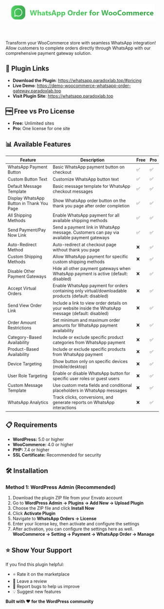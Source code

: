 <br><br>
<p align="center">
  <img src="/img/whatsapp-order-for-woocommerce.png" alt="WhatsApp Order for WooCommerce" />
</p>
<br><br>

Transform your WooCommerce store with seamless WhatsApp integration! Allow customers to complete orders directly through WhatsApp with our comprehensive payment gateway solution.

## 🔗 Plugin Links

- **Download the Plugin**: https://whatsapp.paradoxlab.top/#pricing
- **Live Demo**: https://demo-woocommerce-whatsapp-order-gateway.paradoxlab.top
- **Visit Plugin Site**: https://whatsapp.paradoxlab.top

## 🆓 Free vs Pro License

- **Free:** Unlimited sites
- **Pro:** One license for one site

## 📊 Available Features

| Feature | Description | Free | Pro |
|---------|-------------|------|-----|
| WhatsApp Payment Button | Basic WhatsApp payment button on checkout | ✅ | ✅ |
| Custom Button Text | Customize WhatsApp button text | ✅ | ✅ |
| Default Message Template | Basic message template for WhatsApp checkout messages | ✅ | ✅ |
| Display WhatsApp Button in Thank You Page | Show WhatsApp order button on the thank you page after order completion | ✅ | ✅ |
| All Shipping Methods | Enable WhatsApp payment for all available shipping methods | ✅ | ✅ |
| Send Payment/Pay Now Link | Send a payment link in WhatsApp message. Customers can pay via available payment gateways | ✅ | ✅ |
| Auto-Redirect Method | Auto-redirect at checkout page without thank you page | ❌ | ✅ |
| Custom Shipping Methods | Allow WhatsApp payment for specific custom shipping methods | ❌ | ✅ |
| Disable Other Payment Gateways | Hide all other payment gateways when WhatsApp payment is active (default: disabled) | ❌ | ✅ |
| Accept Virtual Orders | Enable WhatsApp payment for orders containing only virtual/downloadable products (default: disabled) | ❌ | ✅ |
| Send View Order Link | Include a link to view order details on your website inside the WhatsApp message (default: disabled) | ❌ | ✅ |
| Order Amount Restrictions | Set minimum and maximum order amounts for WhatsApp payment availability | ❌ | ✅ |
| Category-Based Availability | Include or exclude specific product categories from WhatsApp payment | ❌ | ✅ |
| Product-Based Availability | Include or exclude specific products from WhatsApp payment | ❌ | ✅ |
| Device Targeting | Show button only on specific devices (mobile/desktop) | ❌ | ✅ |
| User Role Targeting | Enable or disable WhatsApp button for specific user roles or guest users | ❌ | ✅ |
| Custom Message Template | Use custom meta fields and conditional placeholders in WhatsApp messages | ❌ | ✅ |
| WhatsApp Analytics | Track clicks, conversions, and generate reports on WhatsApp interactions | ❌ | ✅ |

## 📋 Requirements

- **WordPress:** 5.0 or higher
- **WooCommerce:** 4.0 or higher
- **PHP:** 7.4 or higher
- **SSL Certificate:** Recommended for security

## 🛠️ Installation

### Method 1: WordPress Admin (Recommended)

1. Download the plugin ZIP file from your Envato account
2. Go to **WordPress Admin → Plugins → Add New → Upload Plugin**
3. Choose the ZIP file and click **Install Now**
4. Click **Activate Plugin**
5. Navigate to **WhatsApp Orders → License**
6. Enter your license key, then activate and configure the settings
7. After activation, you can configure the settings here as well. **WooCommerce → Setting → Payment → WhatsApp Order → Manage**

## ⭐ Show Your Support

If you find this plugin helpful:

- ⭐ Rate it on the marketplace
- 📝 Leave a review
- 🐛 Report bugs to help us improve
- 💡 Suggest new features

**Built with ❤️ for the WordPress community**
